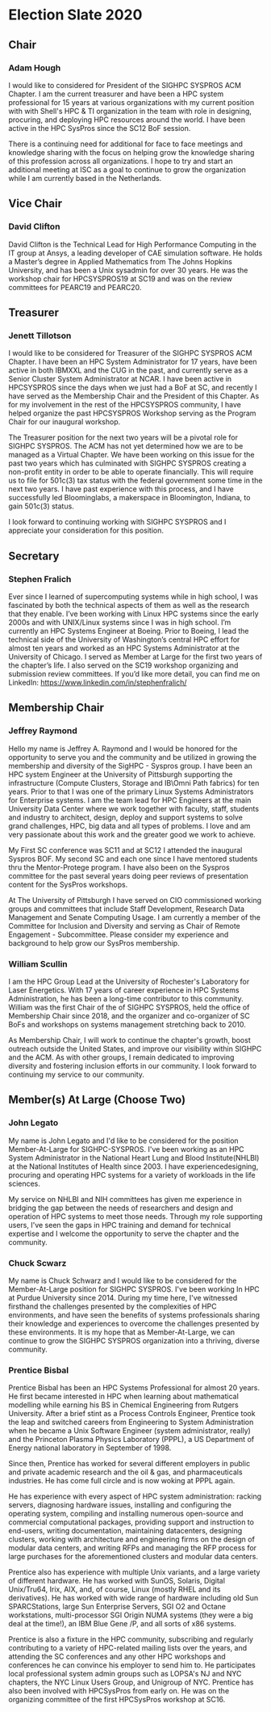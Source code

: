 # Election Slate 2020

## Chair

### Adam Hough

I would like to considered for President of the SIGHPC SYSPROS ACM Chapter. I am the current treasurer and have been a HPC system professional for 15 years at various organizations with my current position with with Shell's HPC & TI organization in the team with role in designing, procuring, and deploying HPC resources around the world.  I have been active in the HPC SysPros since the SC12 BoF session.

There is a continuing need for additional for face to face meetings and knowledge sharing with the focus on helping grow the knowledge sharing of this profession across all organizations.  I hope to try and start an additional meeting at ISC as a goal to continue to grow the organization while I am currently based in the Netherlands.

## Vice Chair

### David Clifton

David Clifton is the Technical Lead for High Performance Computing in the IT group at Ansys, a leading developer of CAE simulation software. He holds a Master’s degree in Applied Mathematics from The Johns Hopkins University, and has been a Unix sysadmin for over 30 years. He was the workshop chair for HPCSYSPROS19 at SC19 and was on the review committees for PEARC19 and PEARC20.

## Treasurer

### Jenett Tillotson

I would like to be considered for Treasurer of the SIGHPC SYSPROS ACM Chapter. I have been an HPC System Administrator for 17 years, have been active in both IBMXXL and the CUG in the past, and currently serve as a Senior Cluster System Administrator at NCAR. I have been active in HPCSYSPROS since the days when we just had a BoF at SC, and recently I have served as the Membership Chair and the President of this Chapter. As for my involvement in the rest of the HPCSYSPROS community, I have helped organize the past HPCSYSPROS Workshop serving as the Program Chair for our inaugural workshop.

The Treasurer position for the next two years will be a pivotal role for SIGHPC SYSPROS. The ACM has not yet determined how we are to be managed as a Virtual Chapter. We have been working on this issue for the past two years which has culminated with SIGHPC SYSPROS creating a non-profit entity in order to be able to operate financially. This will require us to file for 501c(3) tax status with the federal government some time in the next two years. I have past experience with this process, and I have successfully led Bloominglabs, a makerspace in Bloomington, Indiana, to gain 501c(3) status.

I look forward to continuing working with SIGHPC SYSPROS and I appreciate your consideration for this position.


## Secretary

### Stephen Fralich

Ever since I learned of supercomputing systems while in high school, I was fascinated by both the technical aspects of them as well as the research that they enable. I’ve been working with Linux HPC systems since the early 2000s and with UNIX/Linux systems since I was in high school. I’m currently an HPC Systems Engineer at Boeing. Prior to Boeing, I lead the technical side of the University of Washington’s central HPC effort for almost ten years and worked as an HPC Systems Administrator at the University of Chicago. I served as Member at Large for the first two years of the chapter’s life. I also served on the SC19 workshop organizing and submission review committees. If you’d like more detail, you can find me on LinkedIn: <https://www.linkedin.com/in/stephenfralich/>

## Membership Chair

### Jeffrey Raymond

Hello my name is Jeffrey A. Raymond and I would be honored for the opportunity to serve you and the community and be utilized in growing the membership and diversity of the SigHPC - Syspros group.  I have been an HPC system Engineer at the University of Pittsburgh supporting the infrastructure (Compute Clusters, Storage and IB\Omni Path fabrics) for ten years.  Prior to that I was one of the primary Linux Systems Administrators for Enterprise systems. I am the team lead for HPC Engineers at the main University Data Center where we work together with faculty, staff, students and industry to architect, design, deploy and support systems to solve grand challenges, HPC, big data and all types of problems.  I love and am very passionate about this work and the greater good we work to achieve.

My First SC conference was SC11 and at SC12 I attended the inaugural Syspros BOF.  My second SC and each one since I have mentored students thru the Mentor-Protege program.  I have also been on the Syspros committee for the past several years doing peer reviews of presentation content for the SysPros workshops.

At The University of Pittsburgh I have served on CIO commissioned working groups and committees that include Staff Development,  Research Data Management and Senate Computing Usage.  I am currently a member of the Committee for Inclusion and Diversity and serving as Chair of Remote Engagement - Subcommittee.  Please consider my experience and background to help grow our SysPros membership.

### William Scullin
I am the HPC Group Lead at the University of Rochester's Laboratory for Laser Energetics. With 17 years of career experience in HPC Systems Administration, he has been a long-time contributor to this community. William was the first Chair of the of SIGHPC SYSPROS, held the office of Membership Chair since 2018, and the organizer and co-organizer of SC BoFs and workshops on systems management stretching back to 2010.

As Membership Chair, I will work to continue the chapter's growth, boost outreach outside the United States, and improve our visibility within SIGHPC and the ACM. As with other groups, I remain dedicated to improving diversity and fostering inclusion efforts in our community. I look forward to continuing my service to our community.

## Member(s) At Large (Choose Two)

### John Legato

My name is John Legato and I'd like to be considered for the position Member-At-Large for SIGHPC-SYSPROS. I've been working as an  HPC System Administrator in the National Heart Lung and Blood Institute(NHLBI) at the National Institutes of Health since 2003. I have experiencedesigning, procuring and operating HPC systems for a variety of workloads in the life sciences.

My service on NHLBI and NIH committees has given me experience in bridging the gap between the needs of researchers and design and operation of HPC systems to meet those needs. Through my role supporting users, I've seen the gaps in HPC training and demand for technical expertise and I welcome the opportunity to serve the chapter and the community.

### Chuck Scwarz

My name is Chuck Schwarz and I would like to be considered for the Member-At-Large position for SIGHPC SYSPROS.  I've been working In HPC at Purdue University since 2014.  During my time here, I've witnessed firsthand the challenges presented by the complexities of HPC environments, and have seen the benefits of systems professionals sharing their knowledge and experiences to overcome the challenges presented by these environments.  It is my hope that as Member-At-Large, we can continue to grow the SIGHPC SYSPROS organization into a thriving, diverse community.

### Prentice Bisbal

Prentice Bisbal has been an HPC Systems Professional for almost 20 years. He first became interested in HPC when learning about mathematical modelling while earning his BS in Chemical Engineering from Rutgers University. After a brief stint as a Process Controls Engineer, Prentice took the leap and switched careers from Engineering to System Administration when he became a Unix Software Engineer (system administrator, really) and the Princeton Plasma Physics Laboratory (PPPL), a US Department of Energy national laboratory in September of 1998.

Since then, Prentice has worked for several different employers in public and private academic research and the oil & gas, and pharmaceuticals industries. He has come full circle and is now woking at PPPL again.

He has experience with every aspect of HPC system administration: racking servers, diagnosing hardware issues, installing and configuring the operating system, compiling and installing numerous open-source and commercial computational packages, providing support and instruction to end-users, writing documentation, maintaining datacenters, designing clusters, working with architecture and engineering firms on the design of modular data centers, and writing RFPs and managing the RFP process for large purchases for the aforementioned clusters and modular data centers.

Prentice also has experience with multiple Unix variants, and a large variety of different hardware. He has worked with SunOS, Solaris, Digital Unix/Tru64, Irix, AIX, and, of course, Linux (mostly RHEL and its derivatives). He has worked with wide range of hardware including old Sun SPARCStations, large Sun Enterprise Servers, SGI O2 and Octane workstations, multi-processor SGI Origin NUMA systems (they were a big deal at the time!), an IBM Blue Gene /P, and all sorts of x86 systems.

Prentice is also a fixture in the HPC community, subscribing and regularly contributing to a variety of HPC-related mailing lists over the years, and attending the SC conferences and any other HPC workshops and conferences he can convince his employer to send him to. He participates local professional system admin groups such as LOPSA's NJ and NYC chapters, the NYC Linux Users Group, and Unigroup of NYC.  Prentice has also been involved with HPCSysPros from early on. He was on the organizing committee of the first HPCSysPros workshop at SC16.
